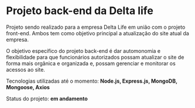 # Projeto back-end da Delta life

Projeto sendo realizado para a empresa Delta Life em união com o projeto front-end. Ambos tem como objetivo principal a atualização do site atual da empresa.

O objetivo específico do projeto back-end é dar automonomia e flexibilidade para que funcionários autorizados possam atualizar o site de forma mais orgânica e organizada e, possam gerenciar e monitorar os acessos ao site. 

Tecnologias utilizadas até o momento: **Node.js, Express.js, MongoDB, Mongoose, Axios**

Status do projeto: **em andamento**
